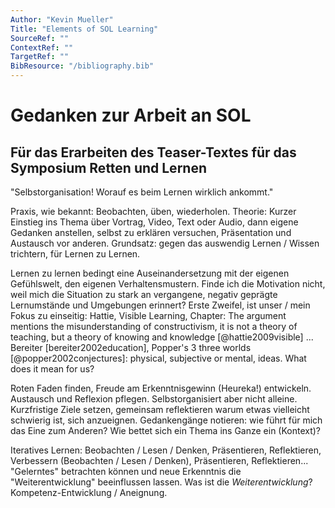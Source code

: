 ```yaml
---
Author: "Kevin Mueller"
Title: "Elements of SOL Learning"
SourceRef: "" 
ContextRef: ""
TargetRef: ""
BibResource: "/bibliography.bib"
---
```



# Gedanken zur Arbeit an SOL
## Für das Erarbeiten des Teaser-Textes für das Symposium Retten und Lernen

"Selbstorganisation! Worauf es beim Lernen wirklich ankommt."

Praxis, wie bekannt: Beobachten, üben, wiederholen.
Theorie: Kurzer Einstieg ins Thema über Vortrag, Video, Text oder Audio, dann eigene Gedanken anstellen, selbst zu erklären versuchen, Präsentation und Austausch vor anderen. Grundsatz: gegen das auswendig Lernen / Wissen trichtern, für Lernen zu Lernen. 

Lernen zu lernen bedingt eine Auseinandersetzung mit der eigenen Gefühlswelt, den eigenen Verhaltensmustern. Finde ich die Motivation nicht, weil mich die Situation zu stark an vergangene, negativ geprägte Lernumstände und Umgebungen erinnert? Erste Zweifel, ist unser / mein Fokus zu einseitig: Hattie, Visible Learning, Chapter: The argument mentions the misunderstanding of constructivism, it is not a theory of teaching, but a theory of knowing and knowledge [@hattie2009visible] ... Bereiter [bereiter2002education], Popper's 3 three worlds [@popper2002conjectures]: physical, subjective or mental, ideas. What does it mean for us?

Roten Faden finden, Freude am Erkenntnisgewinn (Heureka!) entwickeln. Austausch und Reflexion pflegen.
Selbstorganisiert aber nicht alleine. Kurzfristige Ziele setzen, gemeinsam reflektieren warum etwas vielleicht schwierig ist, sich anzueignen. Gedankengänge notieren: wie führt für mich das Eine zum Anderen? Wie bettet sich ein Thema ins Ganze ein (Kontext)?

Iteratives Lernen: Beobachten / Lesen / Denken, Präsentieren, Reflektieren, Verbessern (Beobachten / Lesen / Denken), Präsentieren, Reflektieren... "Gelerntes" betrachten können und neue Erkenntnis die "Weiterentwicklung" beeinflussen lassen. Was ist die _Weiterentwicklung_? Kompetenz-Entwicklung / Aneignung.
